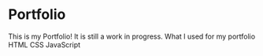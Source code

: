 # Portfolio
This is my Portfolio! It is still a work in progress. What I used for my portfolio  HTML  CSS  JavaScript
